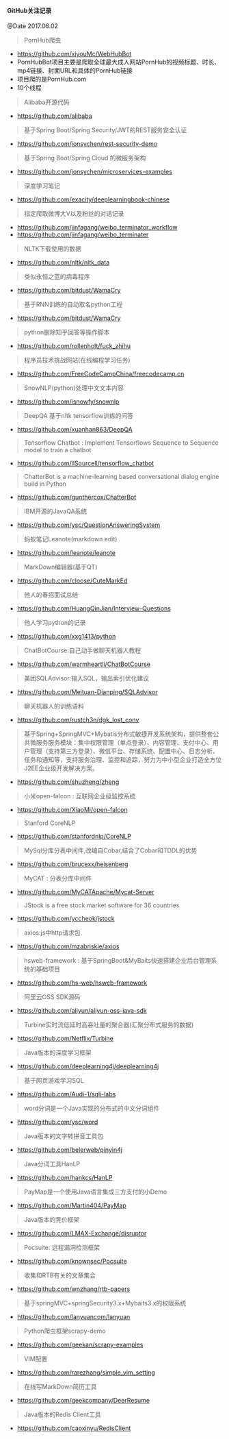 #### GitHub关注记录
@Date 2017.06.02

> PornHub爬虫
* https://github.com/xiyouMc/WebHubBot
* PornHubBot项目主要是爬取全球最大成人网站PornHub的视频标题、时长、mp4链接、封面URL和具体的PornHub链接
* 项目爬的是PornHub.com
* 10个线程

> Alibaba开源代码
* https://github.com/alibaba

> 基于Spring Boot/Spring Security/JWT的REST服务安全认证
* https://github.com/jonsychen/rest-security-demo

> 基于Spring Boot/Spring Cloud 的微服务架构
* https://github.com/jonsychen/microservices-examples

> 深度学习笔记
* https://github.com/exacity/deeplearningbook-chinese

> 指定爬取微博大V以及粉丝的对话记录
* https://github.com/jinfagang/weibo_terminator_workflow
* https://github.com/jinfagang/weibo_terminater

> NLTK下载使用的数据
* https://github.com/nltk/nltk_data

> 类似永恒之蓝的病毒程序
* https://github.com/bitdust/WamaCry

> 基于RNN训练的自动取名python工程
* https://github.com/bitdust/WamaCry

> python删除知乎回答等操作脚本
* https://github.com/rollenholt/fuck_zhihu

> 程序员技术挑战网站(在线编程学习任务)
* https://github.com/FreeCodeCampChina/freecodecamp.cn

> SnowNLP(python)处理中文文本内容
 * https://github.com/isnowfy/snownlp

> DeepQA 基于nltk tensorflow训练的问答
* https://github.com/xuanhan863/DeepQA

> Tensorflow Chatbot : Implement Tensorflows Sequence to Sequence model to train a chatbot
* https://github.com/llSourcell/tensorflow_chatbot

> ChatterBot is a machine-learning based conversational dialog engine build in Python
* https://github.com/gunthercox/ChatterBot

> IBM开源的JavaQA系统
* https://github.com/ysc/QuestionAnsweringSystem

> 蚂蚁笔记Leanote(markdown edit)
* https://github.com/leanote/leanote

> MarkDown编辑器(基于QT)
* https://github.com/cloose/CuteMarkEd

> 他人的春招面试总结
* https://github.com/HuangQinJian/Interview-Questions

> 他人学习python的记录
* https://github.com/xxg1413/python

> ChatBotCourse:自己动手做聊天机器人教程
* https://github.com/warmheartli/ChatBotCourse

> 美团SQLAdvisor:输入SQL，输出索引优化建议
* https://github.com/Meituan-Dianping/SQLAdvisor

> 聊天机器人的训练语料
* https://github.com/rustch3n/dgk_lost_conv

> 基于Spring+SpringMVC+Mybatis分布式敏捷开发系统架构，提供整套公共微服务服务模块：集中权限管理（单点登录）、内容管理、支付中心、用户管理（支持第三方登录）、微信平台、存储系统、配置中心、日志分析、任务和通知等，支持服务治理、监控和追踪，努力为中小型企业打造全方位J2EE企业级开发解决方案。
* https://github.com/shuzheng/zheng

> 小米open-falcon : 互联网企业级监控系统
* https://github.com/XiaoMi/open-falcon

> Stanford CoreNLP
* https://github.com/stanfordnlp/CoreNLP

> MySql分库分表中间件,改编自Cobar,结合了Cobar和TDDL的优势
* https://github.com/brucexx/heisenberg

> MyCAT : 分表分库中间件
* https://github.com/MyCATApache/Mycat-Server

> JStock is a free stock market software for 36 countries
* https://github.com/yccheok/jstock

> axios:js中http请求包
* https://github.com/mzabriskie/axios

> hsweb-framework : 基于SpringBoot&MyBaits快速搭建企业后台管理系统的基础项目
* https://github.com/hs-web/hsweb-framework

> 阿里云OSS SDK源码
* https://github.com/aliyun/aliyun-oss-java-sdk

> Turbine实时流低延时高吞吐量的聚合器(汇聚分布式服务的数据)
* https://github.com/Netflix/Turbine

> Java版本的深度学习框架
* https://github.com/deeplearning4j/deeplearning4j

> 基于网页游戏学习SQL
* https://github.com/Audi-1/sqli-labs

> word分词是一个Java实现的分布式的中文分词组件
* https://github.com/ysc/word

> Java版本的文字转拼音工具包
* https://github.com/belerweb/pinyin4j

> Java分词工具HanLP
* https://github.com/hankcs/HanLP

> PayMap是一个使用Java语言集成三方支付的小Demo
* https://github.com/Martin404/PayMap

> Java版本的竞价框架
* https://github.com/LMAX-Exchange/disruptor

> Pocsuite: 远程漏洞检测框架
* https://github.com/knownsec/Pocsuite

> 收集和RTB有关的文章集合
* https://github.com/wnzhang/rtb-papers

> 基于springMVC+springSecurity3.x+Mybaits3.x的权限系统
* https://github.com/lanyuancom/lanyuan

> Python爬虫框架scrapy-demo
* https://github.com/geekan/scrapy-examples

> VIM配置
* https://github.com/rarezhang/simple_vim_setting

> 在线写MarkDown简历工具
* https://github.com/geekcompany/DeerResume

> Java版本的Redis Client工具
* https://github.com/caoxinyu/RedisClient